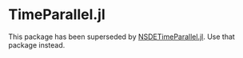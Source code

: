 # TimeParallel.jl

This package has been superseded by [NSDETimeParallel.jl](https://github.com/giancarloantonucci/NSDETimeParallel.jl). Use that package instead.
